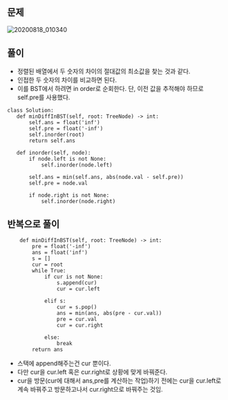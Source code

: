 ## 문제
![20200818_010340](https://user-images.githubusercontent.com/51700219/90417451-aeefa280-e0ee-11ea-824a-7b873960915c.png)

## 풀이
 - 정렬된 배열에서 두 숫자의 차이의 절대값의 최소값을 찾는 것과 같다.
 - 인접한 두 숫자의 차이를 비교하면 된다.
 - 이를 BST에서 하려면 in order로 순회한다. 단, 이전 값을 추적해야 하므로 self.pre를 사용했다.
 ```python3
 class Solution:
    def minDiffInBST(self, root: TreeNode) -> int:
        self.ans = float('inf')
        self.pre = float('-inf')
        self.inorder(root)
        return self.ans
    
    def inorder(self, node):
        if node.left is not None:
            self.inorder(node.left)
            
        self.ans = min(self.ans, abs(node.val - self.pre))
        self.pre = node.val
        
        if node.right is not None:
            self.inorder(node.right)
 ```

## 반복으로 풀이
```python3
    def minDiffInBST(self, root: TreeNode) -> int:
        pre = float('-inf')
        ans = float('inf')
        s = []
        cur = root
        while True:
            if cur is not None:
                s.append(cur)
                cur = cur.left
                
            elif s:
                cur = s.pop()
                ans = min(ans, abs(pre - cur.val))
                pre = cur.val
                cur = cur.right
            
            else:
                break
        return ans
```
 - 스택에 append해주는건 cur 뿐이다.
 - 다만 cur을 cur.left 혹은 cur.right로 상황에 맞게 바꿔준다.
 - cur을 방문(cur에 대해서 ans,pre를 계산하는 작업)하기 전에는 cur을 cur.left로 계속 바꿔주고 방문하고나서 cur.right으로 바꿔주는 것임.
